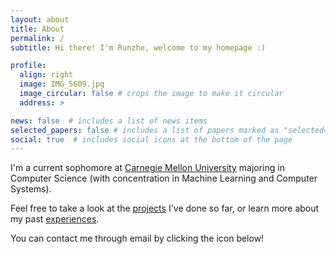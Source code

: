 ```yaml
---
layout: about
title: About
permalink: /
subtitle: Hi there! I'm Runzhe, welcome to my homepage :)

profile:
  align: right
  image: IMG_5609.jpg
  image_circular: false # crops the image to make it circular
  address: >

news: false  # includes a list of news items
selected_papers: false # includes a list of papers marked as "selected={true}"
social: true  # includes social icons at the bottom of the page
---
```


<!-- Write your biography here. Tell the world about yourself. Link to your favorite [subreddit](http://reddit.com). You can put a picture in, too. The code is already in, just name your picture `prof_pic.jpg` and put it in the `img/` folder. -->

I'm a current sophomore at [Carnegie Mellon University](https://www.cs.cmu.edu/) majoring in Computer Science (with concentration in Machine Learning and Computer Systems).

Feel free to take a look at the [projects](/projects) I've done so far, or learn more about my past [experiences](/experience).

You can contact me through email by clicking the icon below!